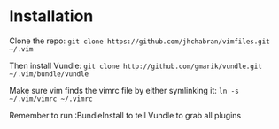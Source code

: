 Installation
============

Clone the repo:
`git clone https://github.com/jhchabran/vimfiles.git ~/.vim`

Then install Vundle:
`git clone http://github.com/gmarik/vundle.git ~/.vim/bundle/vundle`

Make sure vim finds the vimrc file by either symlinking it:
`ln -s ~/.vim/vimrc ~/.vimrc`

Remember to run :BundleInstall to tell Vundle to grab all plugins
